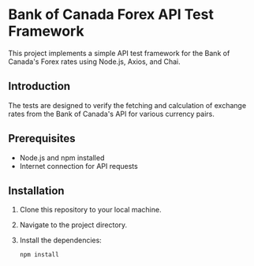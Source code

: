 # Bank of Canada Forex API Test Framework

This project implements a simple API test framework for the Bank of Canada's Forex rates using Node.js, Axios, and Chai.

## Introduction

The tests are designed to verify the fetching and calculation of exchange rates from the Bank of Canada's API for various currency pairs.

## Prerequisites

- Node.js and npm installed
- Internet connection for API requests

## Installation

1. Clone this repository to your local machine.
2. Navigate to the project directory.
3. Install the dependencies:

   ```bash
   npm install
